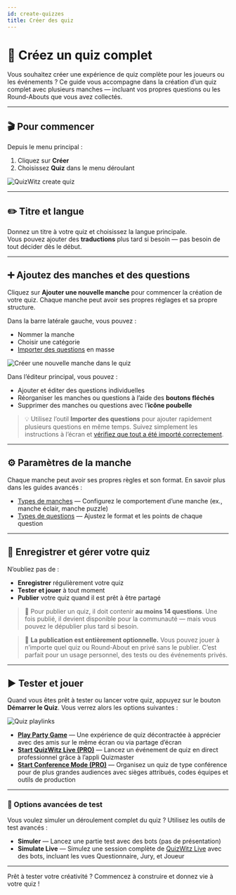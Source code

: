 ```yaml
---
id: create-quizzes
title: Créer des quiz
---
```


# 🧠 Créez un quiz complet

Vous souhaitez créer une expérience de quiz complète pour les joueurs ou les événements ? Ce guide vous accompagne dans la création d’un quiz complet avec plusieurs manches — incluant vos propres questions ou les Round-Abouts que vous avez collectés.

---

## 🎬 Pour commencer

Depuis le menu principal :

1. Cliquez sur **Créer**
2. Choisissez **Quiz** dans le menu déroulant

![QuizWitz create quiz](/images/create-quiz.png)

---

## ✏️ Titre et langue

Donnez un titre à votre quiz et choisissez la langue principale.\
Vous pouvez ajouter des **traductions** plus tard si besoin — pas besoin de tout décider dès le début.

---

## ➕ Ajoutez des manches et des questions

Cliquez sur **Ajouter une nouvelle manche** pour commencer la création de votre quiz. Chaque manche peut avoir ses propres réglages et sa propre structure.

Dans la barre latérale gauche, vous pouvez :

- Nommer la manche
- Choisir une catégorie
- [Importer des questions](../editor/015-importing-questions.md) en masse

![Créer une nouvelle manche dans le quiz](/images/quiz-add-round.png)

Dans l’éditeur principal, vous pouvez :

- Ajouter et éditer des questions individuelles
- Réorganiser les manches ou questions à l’aide des **boutons fléchés**
- Supprimer des manches ou questions avec l’**icône poubelle**

> 💡 Utilisez l’outil **Importer des questions** pour ajouter rapidement plusieurs questions en même temps. Suivez simplement les instructions à l’écran et [vérifiez que tout a été importé correctement](../editor/015-importing-questions.md).

---

## ⚙️ Paramètres de la manche

Chaque manche peut avoir ses propres règles et son format. En savoir plus dans les guides avancés :

- [Types de manches](../round-types/000-round-types.md) — Configurez le comportement d’une manche (ex., manche éclair, manche puzzle)
- [Types de questions](../question-types/000-question-types.md) — Ajustez le format et les points de chaque question

---

## 💾 Enregistrer et gérer votre quiz

N’oubliez pas de :

- **Enregistrer** régulièrement votre quiz
- **Tester et jouer** à tout moment
- **Publier** votre quiz quand il est prêt à être partagé

> 📢 Pour publier un quiz, il doit contenir **au moins 14 questions**. Une fois publié, il devient disponible pour la communauté — mais vous pouvez le dépublier plus tard si besoin.

> 📝 **La publication est entièrement optionnelle.** Vous pouvez jouer à n’importe quel quiz ou Round-About en privé sans le publier. C’est parfait pour un usage personnel, des tests ou des événements privés.

---

## ▶️ Tester et jouer

Quand vous êtes prêt à tester ou lancer votre quiz, appuyez sur le bouton **Démarrer le Quiz**. Vous verrez alors les options suivantes :

![Quiz playlinks](/images/quiz-playlinks.png)

- **[Play Party Game](../players/001-playing-quizwitz.md)** — Une expérience de quiz décontractée à apprécier avec des amis sur le même écran ou via partage d’écran
- **[Start QuizWitz Live (PRO)](../quizmaster/001-introduction.md)** — Lancez un événement de quiz en direct professionnel grâce à l’appli Quizmaster
- **[Start Conference Mode (PRO)](../tutorials/050-conference-booth.md)** — Organisez un quiz de type conférence pour de plus grandes audiences avec sièges attribués, codes équipes et outils de production

---

### 🧪 Options avancées de test

Vous voulez simuler un déroulement complet du quiz ? Utilisez les outils de test avancés :

- **Simuler** — Lancez une partie test avec des bots (pas de présentation)
- **Simulate Live** — Simulez une session complète de [QuizWitz Live](../quizmaster/001-introduction.md) avec des bots, incluant les vues Questionnaire, Jury, et Joueur

---

Prêt à tester votre créativité ? Commencez à construire et donnez vie à votre quiz !
